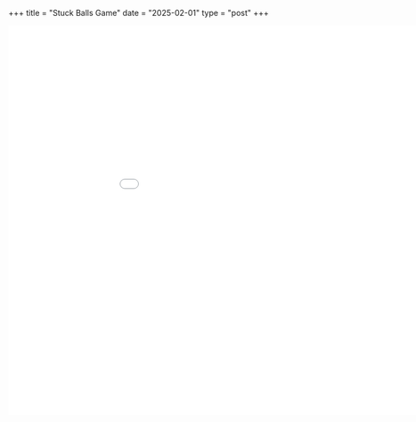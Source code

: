 +++
title = "Stuck Balls Game"
date = "2025-02-01"
type = "post"
+++

<iframe width="1000" height="700" name="iframe" style="border:0px solid black;" src="/games/stuck-balls/index.html"></iframe>

